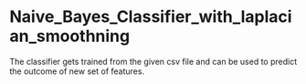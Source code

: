 # Naive_Bayes_Classifier_with_laplacian_smoothning
The classifier gets trained from the given csv file and can be used to predict the outcome of new set of features.
